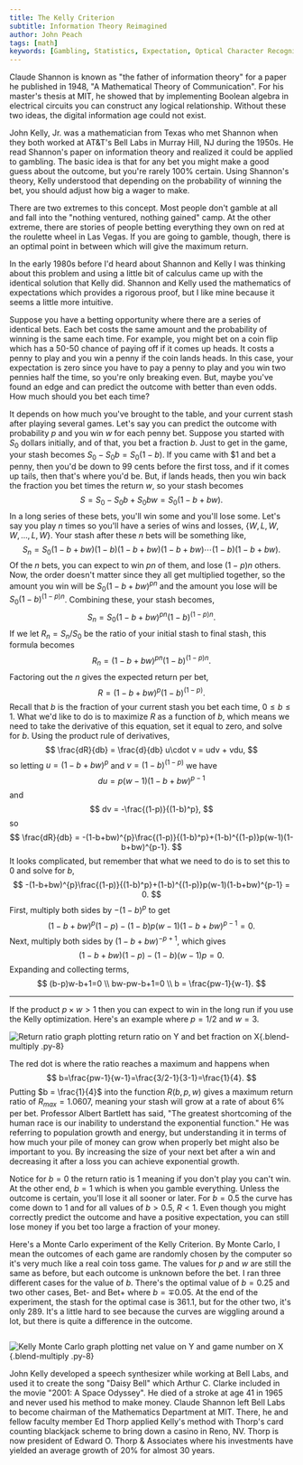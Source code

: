 ```yaml
---
title: The Kelly Criterion
subtitle: Information Theory Reimagined
author: John Peach
tags: [math]
keywords: [Gambling, Statistics, Expectation, Optical Character Recognition]
---
```


Claude Shannon is known as "the father of information theory" for a paper he published in 1948, "A Mathematical Theory of Communication". For his master's thesis at MIT, he showed that by implementing Boolean algebra in electrical circuits you can construct any logical relationship. Without these two ideas, the digital information age could not exist.

John Kelly, Jr. was a mathematician from Texas who met Shannon when they both worked at AT&T's Bell Labs in Murray Hill, NJ during the 1950s. He read Shannon's paper on information theory and realized it could be applied to gambling. The basic idea is that for any bet you might make a good guess about the outcome, but you're rarely 100% certain. Using Shannon's theory, Kelly understood that depending on the probability of winning the bet, you should adjust how big a wager to make. 

There are two extremes to this concept. Most people don't gamble at all and fall into the "nothing ventured, nothing gained" camp. At the other extreme, there are stories of people betting everything they own on red at the roulette wheel in Las Vegas. If you are going to gamble, though, there is an optimal point in between which will give the maximum return.

In the early 1980s before I'd heard about Shannon and Kelly I was thinking about this problem and using a little bit of calculus came up with the identical solution that Kelly did. Shannon and Kelly used the mathematics of expectations which provides a rigorous proof, but I like mine because it seems a little more intuitive.

Suppose you have a betting opportunity where there are a series of identical bets. Each bet costs the same amount and the probability of winning is the same each time. For example, you might bet on a coin flip which has a 50-50 chance of paying off if it comes up heads. It costs a penny to play and you win a penny if the coin lands heads. In this case, your expectation is zero since you have to pay a penny to play and you win two pennies half the time, so you're only breaking even. But, maybe you've found an edge and can predict the outcome with better than even odds. How much should you bet each time?

It depends on how much you've brought to the table, and your current stash after playing several games. Let's say you can predict the outcome with probability $p$ and you win $w$ for each penny bet. Suppose you started with $S_0$ dollars initially, and of that, you bet a fraction $b$. Just to get in the game, your stash becomes $S_0 - S_0b = S_0(1-b)$. If you came with \$1 and bet a penny, then you'd be down to 99 cents before the first toss, and if it comes up tails, then that's where you'd be. But, if lands heads, then you win back the fraction you bet times the return $w$, so your stash becomes
$$
S = S_0 - S_0b + S_0bw = S_0(1-b+bw).
$$
In a long series of these bets, you'll win some and you'll lose some. Let's say you play $n$ times so you'll have a series of wins and losses, $\{W,L,W,W,\ldots,L,W\}$.  Your stash after these $n$ bets will be something like,
$$
S_n = S_0(1-b+bw)(1-b)(1-b+bw)(1-b+bw) \cdots (1-b)(1-b+bw).
$$
Of the $n$ bets, you can expect to win $pn$ of them, and lose $(1-p)n$ others. Now, the order doesn't matter since they all get multiplied together, so the amount you win will be $S_0(1-b+bw)^{pn}$ and the amount you lose will be $S_0(1-b)^{(1-p)n}$. Combining these, your stash becomes,
$$
S_n = S_0(1-b+bw)^{pn}(1-b)^{(1-p)n}.
$$
If we let $R_n = S_n/S_0$ be the ratio of your initial stash to final stash, this formula becomes		   	  	 	 
$$
R_n = (1-b+bw)^{pn}(1-b)^{(1-p)n}.
$$
Factoring out the $n$ gives the expected return per bet,
$$
R = (1-b+bw)^{p}(1-b)^{(1-p)}.
$$
Recall that $b$ is the fraction of your current stash you bet each time, $0 \leq b \leq 1$. What we'd like to do is to maximize $R$ as a function of $b$, which means we need to take the derivative of this equation, set it equal to zero, and solve for $b$.  Using the product rule of derivatives,
$$
\frac{dR}{db} = \frac{d}{db} u\cdot v = udv + vdu,
$$
so letting $u = (1-b+bw)^{p}$ and $v = (1-b)^{(1-p)}$ we have
$$
du = p(w-1)(1-b+bw)^{p-1}
$$
and
$$
dv = -\frac{(1-p)}{(1-b)^p},
$$
so
$$
\frac{dR}{db} = -(1-b+bw)^{p}\frac{(1-p)}{(1-b)^p}+(1-b)^{(1-p)}p(w-1)(1-b+bw)^{p-1}.
$$
It looks complicated, but remember that what we need to do is to set this to $0$ and solve for $b$, 
$$
-(1-b+bw)^{p}\frac{(1-p)}{(1-b)^p}+(1-b)^{(1-p)}p(w-1)(1-b+bw)^{p-1} = 0.
$$
First, multiply both sides by $-(1-b)^p$ to get
$$
(1-b+bw)^{p}(1-p)-(1-b)p(w-1)(1-b+bw)^{p-1} = 0.
$$
Next, multiply both sides by $(1-b+bw)^{-p+1}$, which gives
$$
(1-b+bw)(1-p)-(1-b)(w-1)p=0.
$$
Expanding and collecting terms,
$$
(b-p)w-b+1=0 \\
bw-pw-b+1=0 \\
b = \frac{pw-1}{w-1}.
$$

------

If the product $p \times w > 1$ then you can expect to win in the long run if you use the Kelly optimization. Here's an example where $p=1/2$ and $w = 3$.

![Return ratio graph plotting return ratio on Y and bet fraction on X](/assets/img/the-kelly-criterion/return-ratio.png){.blend-multiply .py-8}

The red dot is where the ratio reaches a maximum and happens when 
$$
b=\frac{pw-1}{w-1}=\frac{3/2-1}{3-1}=\frac{1}{4}.
$$
Putting $b = \frac{1}{4}$ into the function $R(b,p,w)$ gives a maximum return ratio of $R_{max}=1.0607$, meaning your stash will grow at a rate of about 6% per bet.  Professor Albert Bartlett has said, "The greatest shortcoming of the human race is our inability to understand the exponential function." He was referring to population growth and energy, but understanding it in terms of how much your pile of money can grow when properly bet might also be important to you. By increasing the size of your next bet after a win and decreasing it after a loss you can achieve exponential growth.

Notice for $b=0$ the return ratio is 1 meaning if you don't play you can't win. At the other end, $b=1$ which is when you gamble everything. Unless the outcome is certain, you'll lose it all sooner or later. For $b=0.5$ the curve has come down to 1 and for all values of  $b>0.5$, $R<1$. Even though you might correctly predict the outcome and have a positive expectation, you can still lose money if you bet too large a fraction of your money.  

Here's a Monte Carlo experiment of the Kelly Criterion. By Monte Carlo, I mean the outcomes of each game are randomly chosen by the computer so it's very much like a real coin toss game. The values for $p$ and $w$ are still the same as before, but each outcome is unknown before the bet. I ran three different cases for the value of $b$. There's the optimal value of $b=0.25$ and two other cases, Bet- and Bet+ where $b = \mp 0.05$. At the end of the experiment, the stash for the optimal case is 361.1, but for the other two, it's only 289. It's a little hard to see because the curves are wiggling around a lot, but there is quite a difference in the outcome. 

<img src="" alt=""  />

![Kelly Monte Carlo graph plotting net value on Y and game number on X](/assets/img/the-kelly-criterion/kelly-monte-carlo.png){.blend-multiply .py-8}


John Kelly developed a speech synthesizer while working at Bell Labs, and used it to create the song "Daisy Bell" which Arthur C. Clarke included in the movie "2001: A Space Odyssey". He died of a stroke at age 41 in 1965 and never used his method to make money. Claude Shannon left Bell Labs to become chairman of the Mathematics Department at MIT. There, he and fellow faculty member Ed Thorp applied Kelly's method with Thorp's card counting blackjack scheme to bring down a casino in Reno, NV. Thorp is now president of Edward O. Thorp & Associates where his investments have yielded an average growth of 20% for almost 30 years.

